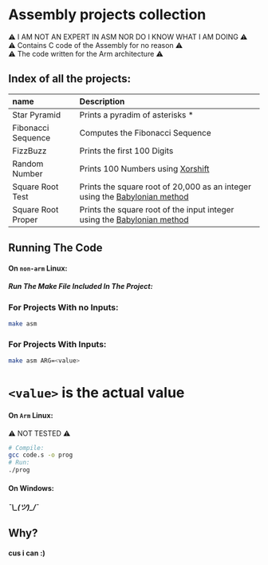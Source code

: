 
# Assembly projects collection

⚠️ I AM NOT AN EXPERT IN ASM NOR DO I KNOW WHAT I AM DOING ⚠️ \
⚠️ Contains C code of the Assembly for no reason ⚠️ \
⚠️ The code written for the Arm architecture ⚠️

## Index of all the projects:

| name               | Description                       |
| :----------------- | :-------------------------------- |
| Star Pyramid       | Prints a pyradim of asterisks *   |
| Fibonacci Sequence | Computes the Fibonacci Sequence   |
| FizzBuzz           | Prints the first 100 Digits       |
| Random Number      | Prints 100 Numbers using [Xorshift](https://en.wikipedia.org/wiki/Xorshift) |
| Square Root Test | Prints the square root of 20,000 as an integer using the [Babylonian method](https://en.wikipedia.org/wiki/Methods_of_computing_square_roots#Heron's_method) |
| Square Root Proper | Prints the square root of the input integer using the [Babylonian method](https://en.wikipedia.org/wiki/Methods_of_computing_square_roots#Heron's_method) |

## Running The Code

#### On `non-arm` Linux:
##### Run The Make File Included In The Project:
### For Projects With no Inputs:
```bash
make asm
```
### For Projects With Inputs:
```bash
make asm ARG=<value>
```
# `<value>` is the actual value


#### On `Arm` Linux:
⚠️ NOT TESTED ⚠️
```bash
# Compile:
gcc code.s -o prog
# Run:
./prog
```

#### On Windows:
##### ¯\\\_(ツ)_/¯

## Why?
#### cus i can :)
